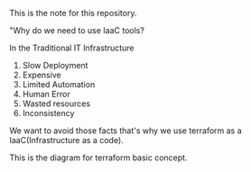 This is the note for this repository.

"Why do we need to use IaaC tools?

In the Traditional IT Infrastructure 

1. Slow Deployment
2. Expensive
3. Limited Automation
4. Human Error
5. Wasted resources
6. Inconsistency

We want to avoid those facts that's why we use terraform as a IaaC(Infrastructure as a code).

This is the diagram for terraform basic concept.
